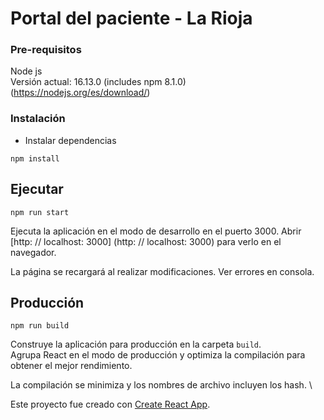 # Portal del paciente - La Rioja

### Pre-requisitos


Node js  
Versión actual: 16.13.0 (includes npm 8.1.0) 
(https://nodejs.org/es/download/)


### Instalación
- Instalar dependencias

```
npm install
```

## Ejecutar

```
npm run start
```
Ejecuta la aplicación en el modo de desarrollo en el puerto 3000. Abrir [http: // localhost: 3000] (http: // localhost: 3000) para verlo en el navegador.

La página se recargará al realizar modificaciones.
Ver errores en consola.

## Producción

```
npm run build
```

Construye la aplicación para producción en la carpeta `build`. \
Agrupa React en el modo de producción y optimiza la compilación para obtener el mejor rendimiento.

La compilación se minimiza y los nombres de archivo incluyen los hash. \

Este proyecto fue creado con [Create React App](https://github.com/facebook/create-react-app).
